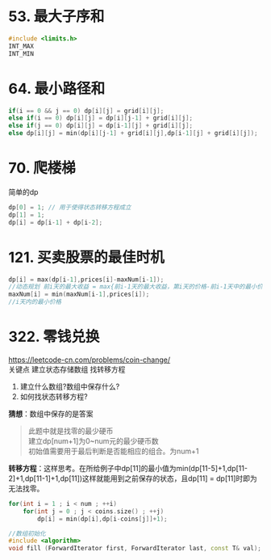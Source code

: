# 53. 最大子序和
```cpp
#include <limits.h>
INT_MAX
INT_MIN
```
# 64. 最小路径和
```cpp
if(i == 0 && j == 0) dp[i][j] = grid[i][j];
else if(i == 0) dp[i][j] = dp[i][j-1] + grid[i][j];
else if(j == 0) dp[i][j] = dp[i-1][j] + grid[i][j];
else dp[i][j] = min(dp[i][j-1] + grid[i][j],dp[i-1][j] + grid[i][j]);
```

# 70. 爬楼梯
简单的dp
```cpp
dp[0] = 1; // 用于使得状态转移方程成立
dp[1] = 1;
dp[i] = dp[i-1] + dp[i-2];
```

# 121. 买卖股票的最佳时机
```cpp
dp[i] = max(dp[i-1],prices[i]-maxNum[i-1]); 
//动态规划 前i天的最大收益 = max{前i-1天的最大收益，第i天的价格-前i-1天中的最小价格}
maxNum[i] = min(maxNum[i-1],prices[i]);
//i天内的最小价格
```

# 322. 零钱兑换
https://leetcode-cn.com/problems/coin-change/  
关键点 建立状态存储数组 找转移方程
1) 建立什么数组?数组中保存什么?
2) 如何找状态转移方程?

**猜想**：数组中保存的是答案
> 此题中就是找零的最少硬币  
> 建立dp[num+1]为0~num元的最少硬币数  
> 初始值需要用于最后判断是否能相应的组合。为num+1  

**转移方程**：这样思考。在所给例子中dp[11]的最小值为min(dp[11-5]+1,dp[11-2]+1,dp[11-1]+1,dp[11])这样就能用到之前保存的状态，且dp[11] = dp[11]时即为无法找零。  

```cpp
for(int i = 1 ; i < num ; ++i)
    for(int j = 0 ; j < coins.size() ; ++j)
        dp[i] = min(dp[i],dp[i-coins[j]]+1);
```

```cpp
//数组初始化
#include <algorithm>
void fill (ForwardIterator first, ForwardIterator last, const T& val);
```